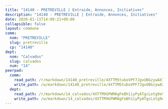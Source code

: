 ```yaml
---
title: "14140 - PRETREVILLE | Entraide, Annonces, Initiatives"
description: "14140 - PRETREVILLE | Entraide, Annonces, Initiatives"
date: 2020-01-11T14:09:21+09:00
collapsible: false
layout: commune
comm:
  nom: "PRETREVILLE"
  slug: pretreville
  cp: "14140"
dept:
  nom: "Calvados"
  slug: calvados
  num: "14"
peerpad:
  comm:
    read_path: /r/markdown/14140_pretreville/4XTTM5tuboVPF7JgvUBGzywAX7QXP4sYz3FSeSp6dczn9wcU3
    write_path: /w/markdown/14140_pretreville/4XTTM5tuboVPF7JgvUBGzywAX7QXP4sYz3FSeSp6dczn9wcU3-K3TgUAnwxhbRDSNgsuFHB5A4q7jVza46JDME2weWcbrcq1xsPsUPA4mxGA6xNrfqGpem4VjKGDhLmnz2YKbtd7YNNZAkhdYAi9tKct4yRgxbuKFzNYoBCspSAEETFym6eVVDtoxw
  dept:
    read_path: /r/markdown/14_calvados/4XTTM9GPWMAgFeBh1iyPyATgcLotg9e9APJpQBEyY3RZiUwJ6
    write_path: /w/markdown/14_calvados/4XTTM9GPWMAgFeBh1iyPyATgcLotg9e9APJpQBEyY3RZiUwJ6-K3TgUXWJAT2cYJ9ZstQphkkm2za8um5GwwXsivqaDFTgbhMDcHaRXnT3h69szAqCyvWcFfDim5fkwc6CXdUtyvPpirbD1TPAb6xCxpPN6dR3zzDRe29YehQYbhZdjvZYkgztJYvi
---
```


